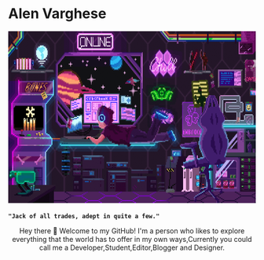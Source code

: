 # Alen Varghese
<p align="center">
  <img width="660" height="350" src="main.gif">
</p>  

**` "Jack of all trades, adept in quite a few." `**

<p align="center">Hey there 👋 Welcome to my GitHub! I'm a person who likes to explore everything that the world has to offer in my own ways,Currently you could call me a Developer,Student,Editor,Blogger and Designer. </p>
<!--
**Alen983/Alen983** is a ✨ _special_ ✨ repository because its `README.md` (this file) appears on your GitHub profile.

Here are some ideas to get you started:

- 🔭 I’m currently working on ...
- 🌱 I’m currently learning ...
- 👯 I’m looking to collaborate on ...
- 🤔 I’m looking for help with ...
- 💬 Ask me about ...
- 📫 How to reach me: ...
- 😄 Pronouns: ...
- ⚡ Fun fact: ...
-->
